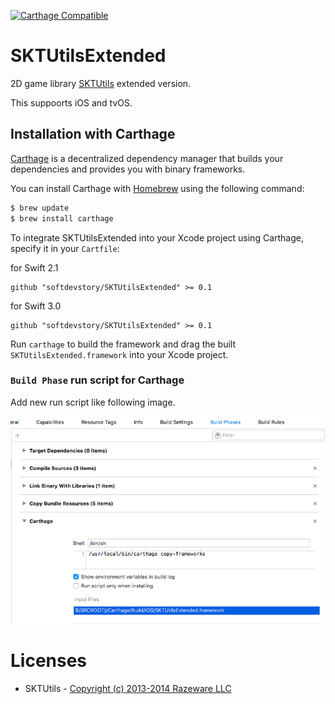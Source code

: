 [![Carthage Compatible](https://img.shields.io/badge/Carthage-compatible-4BC51D.svg?style=flat)](https://github.com/Carthage/Carthage)

# SKTUtilsExtended

2D game library [SKTUtils](https://github.com/raywenderlich/SKTUtils) extended version.

This suppoorts iOS and tvOS.

## Installation with Carthage

[Carthage](https://github.com/Carthage/Carthage) is a decentralized dependency manager that builds your dependencies and provides you with binary frameworks.

You can install Carthage with [Homebrew](http://brew.sh/) using the following command:

```bash
$ brew update
$ brew install carthage
```

To integrate SKTUtilsExtended into your Xcode project using Carthage, specify it in your `Cartfile`:

for Swift 2.1
```ogdl
github "softdevstory/SKTUtilsExtended" >= 0.1
```

for Swift 3.0
```ogdl
github "softdevstory/SKTUtilsExtended" >= 0.1
```


Run `carthage` to build the framework and drag the built `SKTUtilsExtended.framework` into your Xcode project.

### `Build Phase` run script for Carthage

Add new run script like following image.

![Build Phase Screen Shot](build_phase_screen_shot.png)

# Licenses

* SKTUtils - [Copyright (c) 2013-2014 Razeware LLC](SKTUtils/LICENSE.txt)
